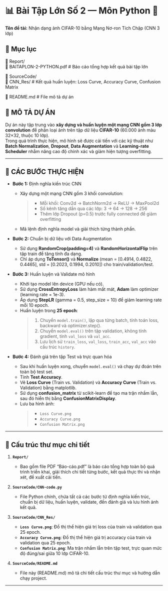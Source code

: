 # 📊 Bài Tập Lớn Số 2 — Môn Python 🐍

**Tên đề tài:** Nhận dạng ảnh CIFAR-10 bằng Mạng Nơ-ron Tích Chập (CNN 3 lớp)

## 📑 Mục lục

📁 Report/  
📄 BAITAPLON-2-PYTHON.pdf # Báo cáo tổng hợp kết quả bài tập lớn

📁 SourceCode/  
📁 CNN_Res/ # Kết quả huấn luyện: Loss Curve, Accuracy Curve, Confusion Matrix

📄 README.md # File mô tả dự án

## 📝 MÔ TẢ DỰ ÁN

Dự án này tập trung vào **xây dựng và huấn luyện một mạng CNN gồm 3 lớp convolution** để phân loại ảnh trên tập dữ liệu **CIFAR-10** (60.000 ảnh màu 32×32, thuộc 10 lớp).  
Trong quá trình thực hiện, mô hình sẽ được cải tiến với các kỹ thuật như **Batch Normalization**, **Dropout**, **Data Augmentation** và **Learning-rate Scheduler** nhằm nâng cao độ chính xác và giảm hiện tượng overfitting.

---

## 📌 CÁC BƯỚC THỰC HIỆN

- **Bước 1:** Định nghĩa kiến trúc CNN  
  - Xây dựng một mạng CNN gồm 3 khối convolution:  
    > - Mỗi khối: Conv2d → BatchNorm2d → ReLU → MaxPool2d  
    > - Số kênh tăng dần qua các lớp: 3 → 64 → 128 → 256  
    > - Thêm lớp Dropout (p=0.5) trước fully connected để giảm overfitting  
  - Mã lệnh định nghĩa model và giải thích từng thành phần.

- **Bước 2:** Chuẩn bị dữ liệu với Data Augmentation  
  - Sử dụng **RandomCrop(padding=4)** và **RandomHorizontalFlip** trên tập train để tăng tính đa dạng.  
  - Chỉ áp dụng **ToTensor()** và **Normalize** (mean = [0.4914, 0.4822, 0.4465], std = [0.2023, 0.1994, 0.2010]) cho train/validation/test.

- **Bước 3:** Huấn luyện và Validate mô hình  
  - Khởi tạo model lên device (GPU nếu có).  
  - Sử dụng **CrossEntropyLoss** làm hàm mất mát, **Adam** làm optimizer (learning rate = 1e-3).  
  - Áp dụng **StepLR** (gamma = 0.5, step_size = 10) để giảm learning rate mỗi 10 epoch.  
  - Huấn luyện trong **25 epoch**:  
    > 1. Chuyển `model.train()`, lặp qua từng batch, tính toán loss, backward và optimizer.step().  
    > 2. Chuyển `model.eval()` trên tập validation, không tính gradient, tính `val_loss` và `val_acc`.  
    > 3. Lưu lịch sử `train_loss`, `val_loss`, `train_acc`, `val_acc` vào cấu trúc `history`.

- **Bước 4:** Đánh giá trên tập Test và trực quan hóa  
  - Sau khi huấn luyện xong, chuyển `model.eval()` và chạy dự đoán trên toàn bộ test set.  
  - Tính **Test Accuracy**.  
  - Vẽ **Loss Curve** (Train vs. Validation) và **Accuracy Curve** (Train vs. Validation) bằng matplotlib.  
  - Sử dụng **confusion_matrix** từ scikit-learn để tạo ma trận nhầm lẫn, sau đó hiển thị bằng **ConfusionMatrixDisplay**.  
  - Lưu ba hình ảnh:  
    > - `Loss Curve.png`  
    > - `Accuracy Curve.png`  
    > - `Confusion Matrix.png`  

---

## 📂 Cấu trúc thư mục chi tiết

1. **`Report/`**  
   - Bao gồm file PDF “Báo-cáo.pdf” là báo cáo tổng hợp toàn bộ quá trình triển khai, giải thích chi tiết từng bước, kết quả thực thi và nhận xét, đề xuất cải tiến.

2. **`SourceCode/CNN-code.py`**  
   - File Python chính, chứa tất cả các bước từ định nghĩa kiến trúc, chuẩn bị dữ liệu, huấn luyện, validate, đến đánh giá và lưu hình ảnh kết quả.

3. **`SourceCode/CNN_Res/`**  
   - **`Loss Curve.png`**: Đồ thị thể hiện giá trị loss của train và validation qua 25 epoch.  
   - **`Accuracy Curve.png`**: Đồ thị thể hiện giá trị accuracy của train và validation qua 25 epoch.  
   - **`Confusion Matrix.png`**: Ma trận nhầm lẫn trên tập test, trực quan mức độ đúng/sai giữa 10 lớp CIFAR-10.

4. **`SourceCode/README.md`**  
   - File này (README.md) mô tả chi tiết cấu trúc thư mục và hướng dẫn chạy project.

---

